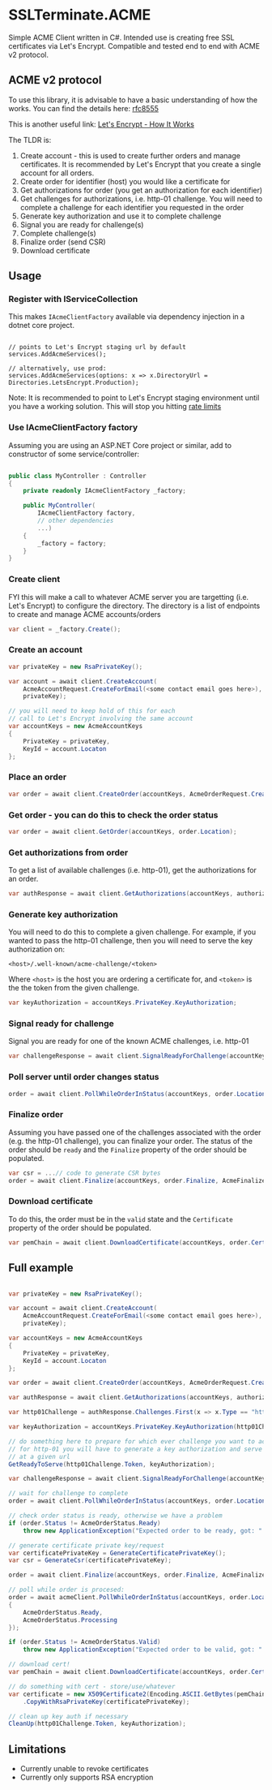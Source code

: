 # SSLTerminate.ACME

Simple ACME Client written in C#. Intended use is creating free SSL certificates via Let's Encrypt. Compatible and tested end to end with ACME v2 protocol.

## ACME v2 protocol
To use this library, it is advisable to have a basic understanding of how the works. You can find the details here: [rfc8555](https://datatracker.ietf.org/doc/html/rfc8555)

This is another useful link: [Let's Encrypt - How It Works](https://letsencrypt.org/how-it-works/)

The TLDR is:

1. Create account - this is used to create further orders and manage certificates. It is recommended by Let's Encrypt that you create a single account for all orders.
2. Create order for identifier (host) you would like a certificate for
3. Get authorizations for order (you get an authorization for each identifier)
4. Get challenges for authorizations, i.e. http-01 challenge. You will need to complete a challenge for each identifier you requested in the order
5. Generate key authorization and use it to complete challenge
6. Signal you are ready for challenge(s)
7. Complete challenge(s)
8. Finalize order (send CSR)
9. Download certificate

## Usage

### Register with IServiceCollection

This makes ```IAcmeClientFactory``` available via dependency injection in a dotnet core project.

```charp

// points to Let's Encrypt staging url by default
services.AddAcmeServices();

// alternatively, use prod:
services.AddAcmeServices(options: x => x.DirectoryUrl = Directories.LetsEncrypt.Production);

```

Note: It is recommended to point to Let's Encrypt staging environment 
until you have a working solution. This will stop you hitting 
[rate limits](https://letsencrypt.org/docs/rate-limits/)

### Use IAcmeClientFactory factory

Assuming you are using an ASP.NET Core project or similar, add to constructor of some service/controller:

```csharp

public class MyController : Controller
{
    private readonly IAcmeClientFactory _factory;

    public MyController(
        IAcmeClientFactory factory, 
        // other dependencies
        ...)
    {
        _factory = factory;
    }
}

```

### Create client

FYI this will make a call to whatever ACME server you are targetting (i.e. Let's Encrypt) to configure the directory. The directory is a list of endpoints to create and manage ACME accounts/orders

```csharp
var client = _factory.Create();
```

### Create an account

```csharp
var privateKey = new RsaPrivateKey();

var account = await client.CreateAccount(
    AcmeAccountRequest.CreateForEmail(<some contact email goes here>),
    privateKey);

// you will need to keep hold of this for each 
// call to Let's Encrypt involving the same account
var accountKeys = new AcmeAccountKeys
{
    PrivateKey = privateKey,
    KeyId = account.Locaton
};

```

### Place an order

```csharp
var order = await client.CreateOrder(accountKeys, AcmeOrderRequest.CreateForHost("test.com"));
```

### Get order - you can do this to check the order status

```csharp
var order = await client.GetOrder(accountKeys, order.Location);
```

### Get authorizations from order
To get a list of available challenges (i.e. http-01), get the authorizations for an order.

```csharp
var authResponse = await client.GetAuthorizations(accountKeys, authorizationUrl: order.Authorizations.First());
```

### Generate key authorization
You will need to do this to complete a given challenge. For example, if you wanted to 
pass the http-01 challenge, then you will need to serve the key authorization on:

```
<host>/.well-known/acme-challenge/<token>
```

Where ```<host>``` is the host you are ordering a certificate for, and ```<token>``` is the the token from the given challenge.

```csharp
var keyAuthorization = accountKeys.PrivateKey.KeyAuthorization;
```

### Signal ready for challenge
Signal you are ready for one of the known ACME challenges, i.e. http-01
```csharp
var challengeResponse = await client.SignalReadyForChallenge(accountKeys, authResponse.Challenges.First());
```

### Poll server until order changes status
```csharp
order = await client.PollWhileOrderInStatus(accountKeys, order.Location, statuses: new[] { AcmeOrderStatus.Pending });
```

### Finalize order
Assuming you have passed one of the challenges associated with the order (e.g. the http-01 challenge), you can
finalize your order. The status of the order should be ```ready``` and the ```Finalize``` property of the order
should be populated.

```csharp
var csr = ...// code to generate CSR bytes
order = await client.Finalize(accountKeys, order.Finalize, AcmeFinalizeRequest.ForCsr(csr));
```

### Download certificate
To do this, the order must be in the ```valid``` state and the ```Certificate``` property of the order 
should be populated.

```csharp
var pemChain = await client.DownloadCertificate(accountKeys, order.Certificate);
```

## Full example

```csharp

var privateKey = new RsaPrivateKey();

var account = await client.CreateAccount(
    AcmeAccountRequest.CreateForEmail(<some contact email goes here>),
    privateKey);

var accountKeys = new AcmeAccountKeys
{
    PrivateKey = privateKey,
    KeyId = account.Locaton
};

var order = await client.CreateOrder(accountKeys, AcmeOrderRequest.CreateForHost("test.com"));

var authResponse = await client.GetAuthorizations(accountKeys, authorizationUrl: order.Authorizations.First());

var http01Challenge = authResponse.Challenges.First(x => x.Type == "http-01");

var keyAuthorization = accountKeys.PrivateKey.KeyAuthorization(http01Challenge.Token);

// do something here to prepare for which ever challenge you want to accept
// for http-01 you will have to generate a key authorization and serve it
// at a given url
GetReadyToServe(http01Challenge.Token, keyAuthorization);

var challengeResponse = await client.SignalReadyForChallenge(accountKeys, http01Challenge);

// wait for challenge to complete
order = await client.PollWhileOrderInStatus(accountKeys, order.Location, statuses: new[] { AcmeOrderStatus.Pending });

// check order status is ready, otherwise we have a problem
if (order.Status != AcmeOrderStatus.Ready)
    throw new ApplicationException("Expected order to be ready, got: " + order.Status);

// generate certificate private key/request
var certificatePrivateKey = GenerateCertificatePrivateKey();
var csr = GenerateCsr(certificatePrivateKey);

order = await client.Finalize(accountKeys, order.Finalize, AcmeFinalizeRequest.ForCsr(csr))

// poll while order is procesed:
order = await acmeClient.PollWhileOrderInStatus(accountKeys, order.Location, statuses: new[]
{
    AcmeOrderStatus.Ready,
    AcmeOrderStatus.Processing
});

if (order.Status != AcmeOrderStatus.Valid)
    throw new ApplicationException("Expected order to be valid, got: " + order.Status);

// download cert!
var pemChain = await client.DownloadCertificate(accountKeys, order.Certificate);

// do something with cert - store/use/whatever
var certificate = new X509Certificate2(Encoding.ASCII.GetBytes(pemChain))
    .CopyWithRsaPrivateKey(certificatePrivateKey);

// clean up key auth if necessary
CleanUp(http01Challenge.Token, keyAuthorization);
```


## Limitations

* Currently unable to revoke certificates
* Currently only supports RSA encryption
